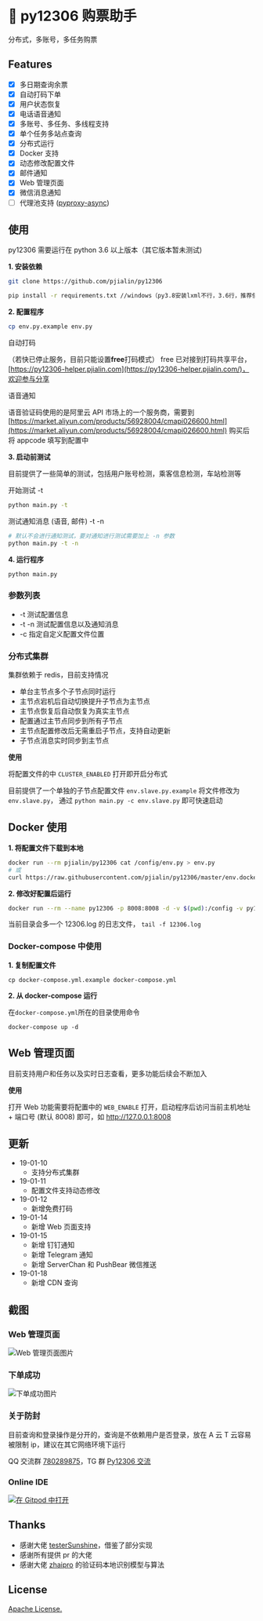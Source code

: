 # 🚂 py12306 购票助手
分布式，多账号，多任务购票

## Features
- [x] 多日期查询余票
- [x] 自动打码下单
- [x] 用户状态恢复
- [x] 电话语音通知
- [x] 多账号、多任务、多线程支持
- [x] 单个任务多站点查询 
- [x] 分布式运行
- [x] Docker 支持
- [x] 动态修改配置文件
- [x] 邮件通知
- [x] Web 管理页面
- [x] 微信消息通知
- [ ] 代理池支持 ([pyproxy-async](https://github.com/pjialin/pyproxy-async))

## 使用
py12306 需要运行在 python 3.6 以上版本（其它版本暂未测试)

**1. 安装依赖**
```bash
git clone https://github.com/pjialin/py12306

pip install -r requirements.txt //windows（py3.8安装lxml不行，3.6行，推荐使用virtualenv采用虚拟环境安装）
```

**2. 配置程序**
```bash
cp env.py.example env.py
```
自动打码

（若快已停止服务，目前只能设置**free**打码模式）
free 已对接到打码共享平台，[https://py12306-helper.pjialin.com](https://py12306-helper.pjialin.com/)，欢迎参与分享

语音通知

语音验证码使用的是阿里云 API 市场上的一个服务商，需要到 [https://market.aliyun.com/products/56928004/cmapi026600.html](https://market.aliyun.com/products/56928004/cmapi026600.html) 购买后将 appcode 填写到配置中

**3. 启动前测试**

目前提供了一些简单的测试，包括用户账号检测，乘客信息检测，车站检测等

开始测试 -t 
```bash
python main.py -t
```

测试通知消息 (语音, 邮件) -t -n
```bash
# 默认不会进行通知测试，要对通知进行测试需要加上 -n 参数 
python main.py -t -n
```

**4. 运行程序**
```bash
python main.py
```

### 参数列表

- -t 测试配置信息
- -t -n 测试配置信息以及通知消息
- -c 指定自定义配置文件位置

### 分布式集群

集群依赖于 redis，目前支持情况
- 单台主节点多个子节点同时运行
- 主节点宕机后自动切换提升子节点为主节点
- 主节点恢复后自动恢复为真实主节点
- 配置通过主节点同步到所有子节点
- 主节点配置修改后无需重启子节点，支持自动更新
- 子节点消息实时同步到主节点

**使用**

将配置文件的中 `CLUSTER_ENABLED` 打开即开启分布式

目前提供了一个单独的子节点配置文件 `env.slave.py.example` 将文件修改为 `env.slave.py`， 通过 `python main.py -c env.slave.py` 即可快速启动


## Docker 使用
**1. 将配置文件下载到本地**
```bash
docker run --rm pjialin/py12306 cat /config/env.py > env.py
# 或
curl https://raw.githubusercontent.com/pjialin/py12306/master/env.docker.py.example -o env.py
```

**2. 修改好配置后运行**
```bash
docker run --rm --name py12306 -p 8008:8008 -d -v $(pwd):/config -v py12306:/data pjialin/py12306
```
当前目录会多一个 12306.log 的日志文件， `tail -f 12306.log`

### Docker-compose 中使用
**1. 复制配置文件**
```
cp docker-compose.yml.example docker-compose.yml
```

**2. 从 docker-compose 运行**

在`docker-compose.yml`所在的目录使用命令
```
docker-compose up -d
```

## Web 管理页面

目前支持用户和任务以及实时日志查看，更多功能后续会不断加入

**使用**

打开 Web 功能需要将配置中的 `WEB_ENABLE` 打开，启动程序后访问当前主机地址 + 端口号 (默认 8008) 即可，如 http://127.0.0.1:8008

## 更新
- 19-01-10
    - 支持分布式集群
- 19-01-11
    - 配置文件支持动态修改
- 19-01-12
    - 新增免费打码
- 19-01-14
    - 新增 Web 页面支持
- 19-01-15
    - 新增 钉钉通知
    - 新增 Telegram 通知
    - 新增 ServerChan 和 PushBear 微信推送
- 19-01-18
    - 新增 CDN 查询

## 截图
### Web 管理页面
![Web 管理页面图片](https://github.com/pjialin/py12306/blob/master/data/images/web.png)

### 下单成功
![下单成功图片](https://github.com/pjialin/py12306/blob/master/data/images/order_success.png)

### 关于防封
目前查询和登录操作是分开的，查询是不依赖用户是否登录，放在 A 云 T 云容易被限制 ip，建议在其它网络环境下运行

QQ 交流群 [780289875](https://jq.qq.com/?_wv=1027&k=5PgzDwV)，TG 群 [Py12306 交流](https://t.me/joinchat/F3sSegrF3x8KAmsd1mTu7w)

### Online IDE
[![在 Gitpod 中打开](https://gitpod.io/button/open-in-gitpod.svg)](https://gitpod.io#https://github.com/pjialin/py12306)

## Thanks
- 感谢大佬 [testerSunshine](https://github.com/testerSunshine/12306)，借鉴了部分实现
- 感谢所有提供 pr 的大佬 
- 感谢大佬 [zhaipro](https://github.com/zhaipro/easy12306) 的验证码本地识别模型与算法

## License

[Apache License.](https://github.com/pjialin/py12306/blob/master/LICENSE)

